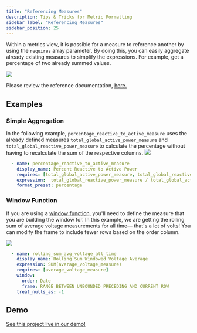 ```yaml
---
title: "Referencing Measures"
description: Tips & Tricks for Metric Formatting
sidebar_label: "Referencing Measures"
sidebar_position: 25
---
```


Within a metrics view, it is possible for a measure to reference another by using the `requires` array parameter. By doing this, you can easily aggregate already existing measures to simplify the expressions. For example, get a percentage of two already summed values. 


<img src = '/img/build/metrics-view/examples/requires-example.png' class='rounded-gif' />
<br />

Please review the reference documentation, [here.](/reference/project-files/metrics-views)

## Examples

### Simple Aggregation
In the following example, `percentage_reactive_to_active_measure` uses the already defined measures `total_global_active_power_measure` and `total_global_reactive_power_measure` to calculate the percentage without having to recalculate the sum of the respective columns.
<img src = '/img/build/metrics-view/examples/explore-percent.png' class='rounded-gif' />
<br />

```yaml
  - name: percentage_reactive_to_active_measure
    display_name: Percent Reactive to Active Power
    requires: [total_global_active_power_measure, total_global_reactive_power_measure]
    expression:  total_global_reactive_power_measure / total_global_active_power_measure
    format_preset: percentage
```


### Window Function
If you are using a [window function](./windows), you'll need to define the measure that you are building the window for. In this example, we are getting the rolling sum of average voltage measurements for all time— that's a lot of volts! You can modify the frame to include fewer rows based on the order column. 

<img src = '/img/build/metrics-view/examples/window-example.png' class='rounded-gif' />
<br /> 

```yaml
  - name: rolling_sum_avg_voltage_all_time
    display_name: Rolling Sum Windowed Voltage Average
    expression: SUM(average_voltage_measure)
    requires: [average_voltage_measure]
    window:
      order: Date
      frame: RANGE BETWEEN UNBOUNDED PRECEDING AND CURRENT ROW
    treat_nulls_as: -1
```


## Demo
[See this project live in our demo!](https://ui.rilldata.com/demo/rill-kaggle-elec-consumption/explore/household_power_consumption_metrics_explore)